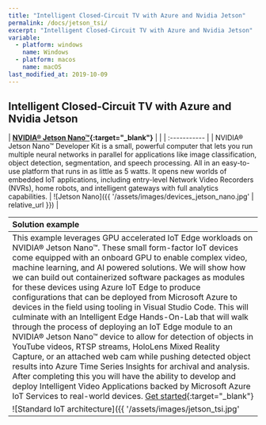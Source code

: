 ```yaml
---
title: "Intelligent Closed-Circuit TV with Azure and Nvidia Jetson"
permalink: /docs/jetson_tsi/
excerpt: "Intelligent Closed-Circuit TV with Azure and Nvidia Jetson"
variable:
  - platform: windows
    name: Windows
  - platform: macos
    name: macOS
last_modified_at: 2019-10-09
---
```

<!-- <html><font size="5"> -->
## Intelligent Closed-Circuit TV with Azure and Nvidia Jetson

| **[NVIDIA® Jetson Nano™](https://www.nvidia.com/en-us/autonomous-machines/embedded-systems/jetson-nano/){:target="_blank"}** |  |
| :----------- |
| NVIDIA® Jetson Nano™ Developer Kit is a small, powerful computer that lets you run multiple neural networks in parallel for applications like image classification, object detection, segmentation, and speech processing. All in an easy-to-use platform that runs in as little as 5 watts. It opens new worlds of embedded IoT applications, including entry-level Network Video Recorders (NVRs), home robots, and intelligent gateways with full analytics capabilities. | ![Jetson Nano]({{ '/assets/images/devices_jetson_nano.jpg' | relative_url }}) | 

| Solution example |
| :----------- |
| This example leverages GPU accelerated IoT Edge workloads on NVIDIA® Jetson Nano™. These small form-factor IoT devices come equipped with an onboard GPU to enable complex video, machine learning, and AI powered solutions. We will show how we can build out containerized software packages as modules for these devices using Azure IoT Edge to produce configurations that can be deployed from Microsoft Azure to devices in the field using tooling in Visual Studio Code. This will culminate with an Intelligent Edge Hands-On-Lab that will walk through the process of deploying an IoT Edge module to an NVIDIA® Jetson Nano™ device to allow for detection of objects in YouTube videos, RTSP streams, HoloLens Mixed Reality Capture, or an attached web cam while pushing detected object results into Azure Time Series Insights for archival and analysis. After completing this you will have the ability to develop and deploy Intelligent Video Applications backed by Microsoft Azure IoT Services to real-world devices. [Get started](http://aka.ms/IntelligentEdgeHOL){:target="_blank"} |
| ![Standard IoT architecture]({{ '/assets/images/jetson_tsi.jpg' | relative_url }}) ![Standard IoT architecture]({{ '/assets/images/jetson_tsi_ui.jpg' | relative_url }}) |

<!-- </font></html> -->
